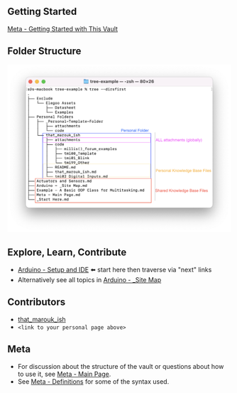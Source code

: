 ## Getting Started
[Meta - Getting Started with This Vault](Meta%20-%20Getting%20Started%20with%20This%20Vault.md)

## Folder Structure
![](Personal%20Folders/that_marouk_ish/attachments/Screen%20Shot%202022-11-10%20at%209.46.43%20AM.png)

## Explore, Learn, Contribute
- [Arduino - Setup and IDE](Arduino%20-%20Setup%20and%20IDE.md) ⬅️ start here then traverse via "next" links
- Alternatively see all topics in [Arduino - _Site Map](Arduino%20-%20_Site%20Map.md)

## Contributors
- [that_marouk_ish](Personal%20Folders/that_marouk_ish/that_marouk_ish.md)
- `<link to your personal page above>`

## Meta
- For discussion about the structure of the vault or questions about how to use it, see  [Meta - Main Page](Meta%20-%20Main%20Page.md).
- See [Meta - Definitions](Meta%20-%20Definitions.md) for some of the syntax used. 